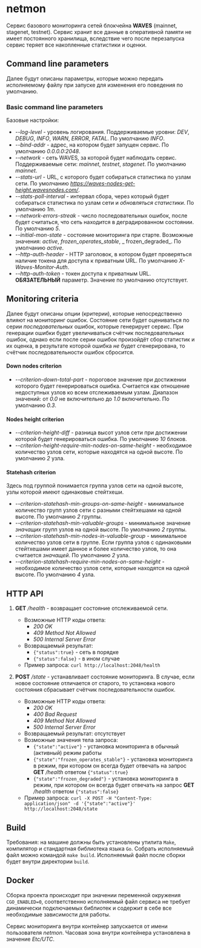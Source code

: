 # netmon

Сервис базового мониторинга сетей блокчейна **WAVES** (mainnet, stagenet, testnet). Сервис хранит все данные в
оперативной памяти не имеет постоянного хранилища, вследствие чего после перезапуска сервис теряет все накопленные
статистики и оценки.

## Command line parameters

Далее будут описаны параметры, которые можно передать исполняемому файлу при запуске для изменения его поведения по
умолчанию.

### Basic command line parameters

Базовые настройки:

- _--log-level_ - уровень логирования. Поддерживаемые уровни:  _DEV_, _DEBUG_, _INFO_, _WARN_, _ERROR_, _FATAL_. По
  умолчанию _INFO_.
- _--bind-addr_ - адрес, на котором будет запущен сервис. По умолчанию _0.0.0.0:2048_.
- _--network_ - сеть WAVES, за которой будет наблюдать сервис. Поддерживаемые сети: _mainnet_, _testnet_, _stagenet_. По
  умолчанию _mainnet_.
- _--stats-url_ - URL, с которого будет собираться статистика по узлам сети. По
  умолчанию _https://waves-nodes-get-height.wavesnodes.com/_.
- _--stats-poll-interval_ - интервал сбора, через который будет собираться статистика по узлам сети и *обновляться
  статистики*. По умолчанию _1m_.
- _--network-errors-streak_ - число последовательных ошибок, после будет считаться, что сеть находится в деградированном
  состоянии. По умолчанию _5_.
- _--initial-mon-state_ - состояние мониторинга при старте. Возможные значения: _active_, _frozen_operates_stable_, _
  frozen_degraded_. По умолчанию _active_.
- _--http-auth-header_ - HTTP заголовок, в котором будет проверяться наличие токена для доступа к приватным URL. По
  умолчанию _X-Waves-Monitor-Auth_.
- _--http-auth-token_ - токен доступа к приватным URL. **ОБЯЗАТЕЛЬНЫЙ** параметр. Значение по умолчанию отсутствует.

## Monitoring criteria

Далее будут описаны опции (критерии), которые непосредственно влияют на мониторинг ошибок. Состояние сети будет
оцениваться по серии *последовательных* ошибок, которые генерирует сервис. При генерации ошибки будет увеличиваться
счётчик последовательных ошибок, однако если после серии ошибок произойдёт сбор статистик и их оценка, в результате
которой ошибка *не* будет сгенерирована, то счётчик последовательности ошибок сбросится.

#### Down nodes criterion

- _--criterion-down-total-part_ - пороговое значение при достижении которого будет генерироваться ошибка. Считается как
  отношение недоступных узлов ко всем отслеживаемым узлам. Диапазон значений: от _0.0_ не включительно до _1.0_
  включительно. По умолчанию _0.3_.

#### Nodes height criterion

- _--criterion-height-diff_ - разница высот узлов сети при достижении которой будет генерироваться ошибка. По
  умолчанию _10_ блоков.
- _--criterion-height-require-min-nodes-on-same-height_ - необходимое количество узлов сети, которые находятся на одной
  высоте. По умолчанию _2_ узла.

#### Statehash criterion

Здесь под группой понимается группа узлов сети на одной высоте, узлы которой имеют одинаковые стейтхеши.

- _--criterion-statehash-min-groups-on-same-height_ - минимальное количество групп узлов сети с разными стейтхешами на
  одной высоте. По умолчанию _2_ группы.
- _--criterion-statehash-min-valuable-groups_ - минимальное значение _значащих_ групп узлов на одной высоте. По
  умолчанию _2_ группы.
- _--criterion-statehash-min-nodes-in-valuable-group_ - минимальное количество узлов сети в группе. Если группа узлов с
  одинаковыми стейтхешами имеет данное и более количество узлов, то она считается _значащей_. По умолчанию _2_ узла.
- _--criterion-statehash-require-min-nodes-on-same-height_ - необходимое количество узлов сети, которые находятся на
  одной высоте. По умолчанию _4_ узла.

## HTTP API

1) **GET** _/health_ - возвращает состояние отслеживаемой сети.

    - Возможные HTTP коды ответа:
        - _200 OK_
        - _409 Method Not Allowed_
        - _500 Internal Server Error_
    - Возвращаемый результат:
        - `{"status":true}` - сеть в порядке
        - `{"status":false}` - в ином случае
    - Пример запроса: `curl http://localhost:2048/health`

2) **POST** _/state_ - устанавливает состояние мониторинга. В случае, если новое состояние отличается от старого, то
   установка нового состояния сбрасывает счётчик последовательности ошибок.

    - Возможные HTTP коды ответа:
        - _200 OK_
        - _400 Bad Request_
        - _409 Method Not Allowed_
        - _500 Internal Server Error_
    - Возвращаемый результат: отсутствует
    - Возможные значения тела запроса:
        - `{"state":"active"}` - установка мониторинга в обычный (активный) режим работы
        - `{"state":"frozen_operates_stable"}` - установка мониторинга в режим, при котором он всегда будет отвечать на
          запрос **GET** _/health_ ответом  `{"status":true}`
        - `{"state":"frozen_degraded"}` - установка мониторинга в режим, при котором он всегда будет отвечать на
          запрос **GET** _/health_ ответом  `{"status":false}`
    - Пример
      запроса: `curl -X POST -H "Content-Type: application/json" -d '{"state":"active"}' http://localhost:2048/state`

## Build

Требования: на машине должны быть установлены утилита `Make`, компилятор и стандартная библиотека языка `Go`. Собрать
исполняемый файл можно командой `make build`. Исполняемый файл после сборки будет внутри директории `build`.

## Docker

Сборка проекта происходит при значении переменной окружения `CGO_ENABLED=0`, соответственно исполняемый файл сервиса не
требует динамически подключаемых библиотек и содержит в себе все необходимые зависимости для работы.

Сервис мониторинга внутри контейнер запускается от имени пользователя _netmon_. Часовая зона внутри контейнера
установлена в значение _Etc/UTC_.
